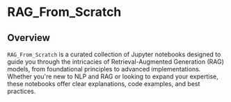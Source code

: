 # RAG_From_Scratch

## Overview
`RAG_From_Scratch` is a curated collection of Jupyter notebooks designed to guide you through the intricacies of Retrieval-Augmented Generation (RAG) models, from foundational principles to advanced implementations. Whether you're new to NLP and RAG or looking to expand your expertise, these notebooks offer clear explanations, code examples, and best practices.

